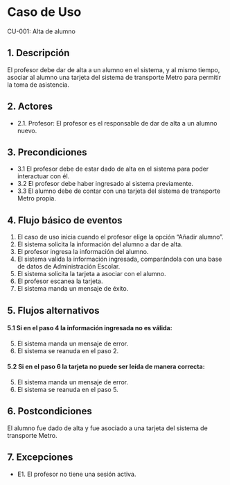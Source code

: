 # Caso de Uso
CU-001: Alta de alumno

## 1. Descripción
El profesor debe dar de alta a un alumno en el sistema, y al mismo tiempo, asociar al alumno una tarjeta del sistema de transporte Metro para permitir la toma de asistencia.

## 2. Actores
- 2.1. Profesor: El profesor es el responsable de dar de alta a un alumno nuevo.

## 3. Precondiciones
- 3.1 El profesor debe de estar dado de alta en el sistema para poder interactuar con él.
- 3.2 El profesor debe haber ingresado al sistema previamente.
- 3.3 El alumno debe de contar con una tarjeta del sistema de transporte Metro propia.

## 4. Flujo básico de eventos
1.    El caso de uso inicia cuando el profesor elige la opción “Añadir alumno”.
2.    El sistema solicita la información del alumno a dar de alta.
3.    El profesor ingresa la información del alumno.
4.    El sistema valida la información ingresada, comparándola con una base de datos de Administración Escolar.
5. El sistema solicita la tarjeta a asociar con el alumno.
6. El profesor escanea la tarjeta.
7. El sistema manda un mensaje de éxito.

## 5. Flujos alternativos
#### 5.1 Si en el paso 4 la información ingresada no es válida:  
5. El sistema manda un mensaje de error.  
6. El sistema se reanuda en el paso 2.
#### 5.2 Si en el paso 6 la tarjeta no puede ser leída de manera correcta:
5. El sistema manda un mensaje de error.
6. El sistema se reanuda en el paso 5.

## 6. Postcondiciones
El alumno fue dado de alta y fue asociado a una tarjeta del sistema de transporte Metro.

## 7. Excepciones
- E1. El profesor no tiene una sesión activa.

